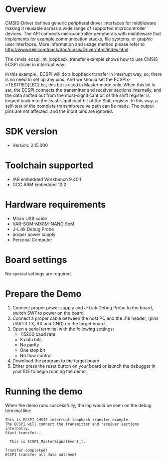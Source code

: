 Overview
========
CMSIS-Driver defines generic peripheral driver interfaces for middleware making it reusable across a wide 
range of supported microcontroller devices. The API connects microcontroller peripherals with middleware 
that implements for example communication stacks, file systems, or graphic user interfaces. 
More information and usage method please refer to http://www.keil.com/pack/doc/cmsis/Driver/html/index.html.

The cmsis_ecspi_int_loopback_transfer example shows how to use CMSIS ECSPI driver in interrupt way:
 
In this example , ECSPI will do a loopback transfer in interrupt way, so, there is no need to set up any pins.
And we should set the ECSPIx->TESTREG[LBC] bit, this bit is used in Master mode only. When this bit is set, 
the ECSPI connects the transmitter and receiver sections internally, and the data shifted out from the 
most-significant bit of the shift register is looped back into the least-significant bit of the Shift register.
In this way, a self-test of the complete transmit/receive path can be made. The output pins are not affected, 
and the input pins are ignored.




SDK version
===========
- Version: 2.15.000

Toolchain supported
===================
- IAR embedded Workbench  9.40.1
- GCC ARM Embedded  12.2

Hardware requirements
=====================
- Micro USB cable
- VAR-SOM-MX8M-NANO SoM
- J-Link Debug Probe
- proper power supply
- Personal Computer

Board settings
==============
No special settings are required.



Prepare the Demo
================
1.  Connect proper power supply and J-Link Debug Probe to the board, switch SW7 to power on the board
2.  Connect a proper cable between the host PC and the J18 header, (pins UART3 TX, RX and GND) on the target board.
3.  Open a serial terminal with the following settings:
    - 115200 baud rate
    - 8 data bits
    - No parity
    - One stop bit
    - No flow control
4.  Download the program to the target board.
5.  Either press the reset button on your board or launch the debugger in your IDE to begin running the demo.


Running the demo
================
When the demo runs successfully, the log would be seen on the debug terminal like:

~~~~~~~~~~~~~~~~~~~~~~~~~~~~~~~~~~~~~~~~
This is ECSPI CMSIS interrupt loopback transfer example.
The ECSPI will connect the transmitter and receiver sections internally.
Start transfer...

  This is ECSPI_MasterSignalEvent_t.

Transfer completed!
ECSPI transfer all data matched! 
~~~~~~~~~~~~~~~~~~~~~~~~~~~~~~~~~~~~~~~~
